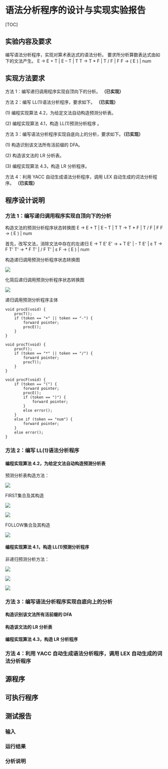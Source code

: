 # 语法分析程序的设计与实现实验报告



[TOC]

## 实验内容及要求

编写语法分析程序，实现对算术表达式的语法分析。
要求所分析算数表达式由如下的文法产生。 
E -> E + T | E – T | T 
T -> T * F | T / F | F 
F -> ( E ) | num 

## 实现方法要求

方法 1：编写递归调用程序实现自顶向下的分析。 **（已实现）**

方法 2：编写 LL(1)语法分析程序，要求如下。 **（已实现）**

(1) 编程实现算法 4.2，为给定文法自动构造预测分析表。 

(2) 编程实现算法 4.1，构造 LL(1)预测分析程序 。 

方法 3：编写语法分析程序实现自底向上的分析，要求如下。**（已实现）**

(1) 构造识别该文法所有活前缀的 DFA。

(2) 构造该文法的 LR 分析表。

(3) 编程实现算法 4.3，构造 LR 分析程序。 

方法 4：利用 YACC 自动生成语法分析程序，调用 LEX 自动生成的词法分析程序。 **（已实现）**

## 程序设计说明

### 方法 1：编写递归调用程序实现自顶向下的分析

构造文法的预测分析程序状态转换图
E -> E + T | E – T | T 
T -> T * F | T / F | F 
F -> ( E ) | num 

首先，改写文法，消除文法中存在的左递归
E -> T E'
E' -> + T E' | - T E' | ε
T -> F T'
T' -> * F T' | / F T' | ε
F -> ( E ) | num

构造递归调用预测分析程序状态转换图

![](C:\Users\chunk\Documents\Repositories\GrammaAnalysis\document\预测分析程序状态转换图.jpg)

化简后递归调用预测分析程序状态转换图

![](C:\Users\chunk\Documents\Repositories\GrammaAnalysis\document\化简后预测分析程序状态转换图.jpg)

递归调用预测分析程序主体

```
void procE(void) {
    procT();
    if (token == "+" || token == "-") {
        forward pointer;
        procE();
    }
}

void procT(void) {
    procF();
    if (token == "*" || token == "/") {
        forward pointer;
        procT();
    }
}

void procF(void) {
    if (token == "(") {
        forward pointer;
        procE();
        if (token == ")") {
            forward pointer;
        }
        else error();
    }
    else if (token == "num") {
        forward pointer;
    }
    else error();
}
```

### 方法 2：编写 LL(1)语法分析程序

#### 编程实现算法 4.2，为给定文法自动构造预测分析表

预测分析表构造方法：

![](C:\Users\chunk\Documents\Repositories\GrammaAnalysis\document\algorithm_4_2.png)

FIRST集合及其构造

![](C:\Users\chunk\Documents\Repositories\GrammaAnalysis\document\first_1.png)

![](C:\Users\chunk\Documents\Repositories\GrammaAnalysis\document\first_2.png)

FOLLOW集合及其构造

![](C:\Users\chunk\Documents\Repositories\GrammaAnalysis\document\follow.png)

#### 编程实现算法 4.1，构造 LL(1)预测分析程序

非递归预测分析方法：

![](C:\Users\chunk\Documents\Repositories\GrammaAnalysis\document\algorithm_4_1_1.png)

![](C:\Users\chunk\Documents\Repositories\GrammaAnalysis\document\algorithm_4_1_2.png)

![](C:\Users\chunk\Documents\Repositories\GrammaAnalysis\document\algorithm_4_1_3.png)

### 方法 3：编写语法分析程序实现自底向上的分析

#### 构造识别该文法所有活前缀的 DFA

#### 构造该文法的 LR 分析表

#### 编程实现算法 4.3，构造 LR 分析程序

### 方法 4：利用 YACC 自动生成语法分析程序，调用 LEX 自动生成的词法分析程序

## 源程序

## 可执行程序

## 测试报告

### 输入

### 运行结果

### 分析说明